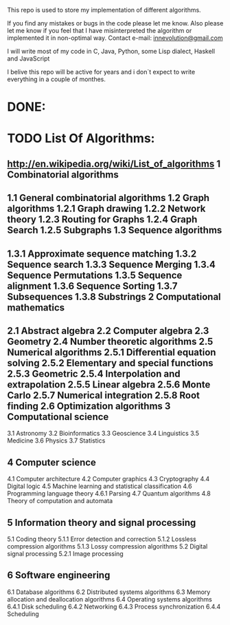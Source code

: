 This repo is used to store my implementation of different algorithms.

If you find any mistakes or bugs in the code please let me know.
Also please let me know if you feel that I have misinterpreted the algorithm or implemented it in non-optimal way.
Contact e-mail: innevolution@gmail.com

I will write most of my code in C, Java, Python, some Lisp dialect, Haskell and JavaScript

I belive this repo will be active for years and i don`t expect to write everything in a couple of monthes.

DONE:
=====


TODO List Of Algorithms:
=======================  
http://en.wikipedia.org/wiki/List_of_algorithms
1 Combinatorial algorithms
--------------------------
1.1 General combinatorial algorithms
1.2 Graph algorithms
1.2.1 Graph drawing
1.2.2 Network theory
1.2.3 Routing for Graphs
1.2.4 Graph Search
1.2.5 Subgraphs
1.3 Sequence algorithms
-----------------------
1.3.1 Approximate sequence matching
1.3.2 Sequence search
1.3.3 Sequence Merging
1.3.4 Sequence Permutations
1.3.5 Sequence alignment
1.3.6 Sequence Sorting
1.3.7 Subsequences
1.3.8 Substrings
2 Computational mathematics
---------------------------
2.1 Abstract algebra
2.2 Computer algebra
2.3 Geometry
2.4 Number theoretic algorithms
2.5 Numerical algorithms
2.5.1 Differential equation solving
2.5.2 Elementary and special functions
2.5.3 Geometric
2.5.4 Interpolation and extrapolation
2.5.5 Linear algebra
2.5.6 Monte Carlo
2.5.7 Numerical integration
2.5.8 Root finding
2.6 Optimization algorithms
3 Computational science
-----------------------
3.1 Astronomy
3.2 Bioinformatics
3.3 Geoscience
3.4 Linguistics
3.5 Medicine
3.6 Physics
3.7 Statistics

4 Computer science
------------------
4.1 Computer architecture
4.2 Computer graphics
4.3 Cryptography
4.4 Digital logic
4.5 Machine learning and statistical classification
4.6 Programming language theory
4.6.1 Parsing
4.7 Quantum algorithms
4.8 Theory of computation and automata

5 Information theory and signal processing
------------------------------------------
5.1 Coding theory
5.1.1 Error detection and correction
5.1.2 Lossless compression algorithms
5.1.3 Lossy compression algorithms
5.2 Digital signal processing
5.2.1 Image processing

6 Software engineering
---------------------
6.1 Database algorithms
6.2 Distributed systems algorithms
6.3 Memory allocation and deallocation algorithms
6.4 Operating systems algorithms
6.4.1 Disk scheduling
6.4.2 Networking
6.4.3 Process synchronization
6.4.4 Scheduling

